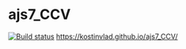 # ajs7_CCV
[![Build status](https://ci.appveyor.com/api/projects/status/ophbcid662idnr74?svg=true)](https://ci.appveyor.com/project/kostinvlad/ajs7-ccv)
https://kostinvlad.github.io/ajs7_CCV/
